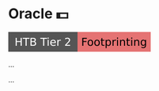# Oracle 💵

[![footprinting](../../../../cybersecurity/_badges/htb/footprinting.svg)](https://academy.hackthebox.com/course/preview/footprinting)


<div class="row row-cols-lg-2"><div>

...
</div><div>

...
</div></div>